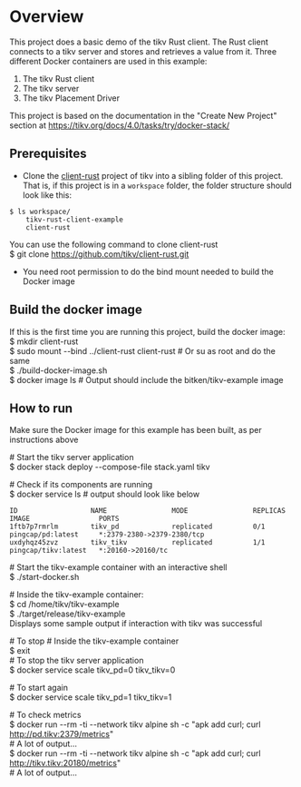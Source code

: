 Overview
========
This project does a basic demo of the tikv Rust client. The Rust client connects to a 
tikv server and stores and retrieves a value from it. Three different Docker containers are
used in this example:
1. The tikv Rust client
1. The tikv server
1. The tikv Placement Driver

This project is based on the documentation in the "Create New Project" section at 
https://tikv.org/docs/4.0/tasks/try/docker-stack/

Prerequisites
-----------
* Clone the [client-rust](https://github.com/tikv/client-rust) project of tikv into a sibling folder of this project. That is,
if this project is in a `workspace` folder, the folder structure should look like this:  
```  
$ ls workspace/  
    tikv-rust-client-example  
    client-rust
```  
You can use the following command to clone client-rust  
$ git clone https://github.com/tikv/client-rust.git  
  
* You need root permission to do the bind mount needed to build the Docker image

Build the docker image
---------------------
If this is the first time you are running this project, build the docker image:  
$ mkdir client-rust  
$ sudo mount --bind ../client-rust client-rust # Or su as root and do the same  
$ ./build-docker-image.sh  
$ docker image ls # Output should include the bitken/tikv-example image

How to run
-----------
Make sure the Docker image for this example has been built, as per instructions above

\# Start the tikv server application  
$ docker stack deploy --compose-file stack.yaml tikv  

\# Check if its components are running  
$ docker service ls # output should look like below  
```
ID                  NAME                MODE                REPLICAS            IMAGE                 PORTS
1ftb7p7rmrlm        tikv_pd             replicated          0/1                 pingcap/pd:latest     *:2379-2380->2379-2380/tcp
uxdyhqz45zvz        tikv_tikv           replicated          1/1                 pingcap/tikv:latest   *:20160->20160/tc
```
\# Start the tikv-example container with an interactive shell  
$ ./start-docker.sh  
  
\# Inside the tikv-example container:  
$ cd /home/tikv/tikv-example  
$ ./target/release/tikv-example  
Displays some sample output if interaction with tikv was successful  
  
\# To stop
\# Inside the tikv-example container  
$ exit  
\# To stop the tikv server application    
$ docker service scale tikv_pd=0 tikv_tikv=0  
  
\# To start again  
$ docker service scale tikv_pd=1 tikv_tikv=1  
  
\# To check metrics  
$ docker run --rm -ti --network tikv alpine sh -c "apk add curl; curl http://pd.tikv:2379/metrics"  
\# A lot of output...  
$ docker run --rm -ti --network tikv alpine sh -c "apk add curl; curl http://tikv.tikv:20180/metrics"  
\# A lot of output...  
  
